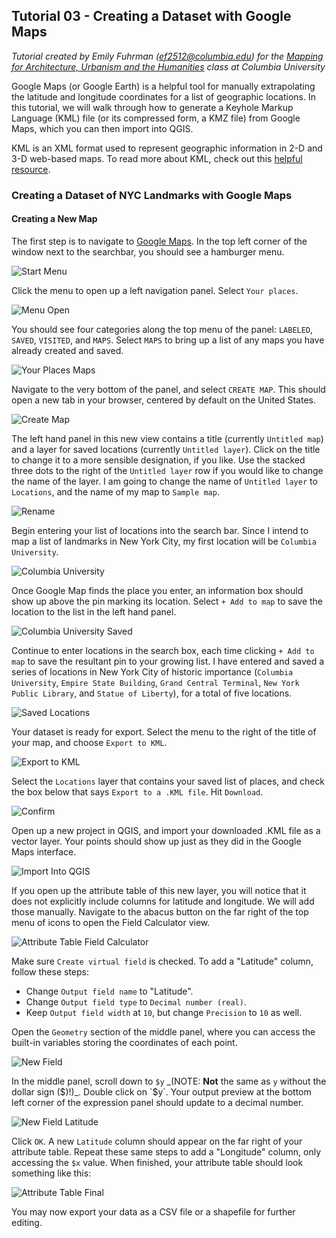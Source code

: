 ## Tutorial 03 - Creating a Dataset with Google Maps
*Tutorial created by Emily Fuhrman (ef2512@columbia.edu) for the [Mapping for Architecture, Urbanism and the Humanities](https://github.com/juanfrans-courses/mapping_arch_hum) class at Columbia University*

Google Maps (or Google Earth) is a helpful tool for manually extrapolating the latitude and longitude coordinates for a list of geographic locations. In this tutorial, we will walk through how to generate a Keyhole Markup Language (KML) file (or its compressed form, a KMZ file) from Google Maps, which you can then import into QGIS. 

KML is an XML format used to represent geographic information in 2-D and 3-D web-based maps. To read more about KML, check out this [helpful resource](https://developers.google.com/kml/).

### Creating a Dataset of NYC Landmarks with Google Maps
#### Creating a New Map
The first step is to navigate to [Google Maps](https://www.google.com/maps). In the top left corner of the window next to the searchbar, you should see a hamburger menu.

![Start Menu](https://github.com/juanfrans-courses/mapping_arch_hum/blob/master/Fall_2016/Tutorials/Images/03_B_Creating_Dataset_with_Google_Maps/01_Start_Menu.png)

Click the menu to open up a left navigation panel. Select `Your places`.

![Menu Open](https://github.com/juanfrans-courses/mapping_arch_hum/blob/master/Fall_2016/Tutorials/Images/03_B_Creating_Dataset_with_Google_Maps/02_Menu_Open.png)

You should see four categories along the top menu of the panel: `LABELED`, `SAVED`, `VISITED`, and `MAPS`. Select `MAPS` to bring up a list of any maps you have already created and saved. 

![Your Places Maps](https://github.com/juanfrans-courses/mapping_arch_hum/blob/master/Fall_2016/Tutorials/Images/03_B_Creating_Dataset_with_Google_Maps/03_Your_Places_Maps.png)

Navigate to the very bottom of the panel, and select `CREATE MAP`. This should open a new tab in your browser, centered by default on the United States. 

![Create Map](https://github.com/juanfrans-courses/mapping_arch_hum/blob/master/Fall_2016/Tutorials/Images/03_B_Creating_Dataset_with_Google_Maps/04_Create_Map.png)

The left hand panel in this new view contains a title (currently `Untitled map`) and a layer for saved locations (currently `Untitled layer`). Click on the title to change it to a more sensible designation, if you like. Use the stacked three dots to the right of the `Untitled layer` row if you would like to change the name of the layer. I am going to change the name of `Untitled layer` to `Locations`, and the name of my map to `Sample map`. 

![Rename](https://github.com/juanfrans-courses/mapping_arch_hum/blob/master/Fall_2016/Tutorials/Images/03_B_Creating_Dataset_with_Google_Maps/05_Rename.png)

Begin entering your list of locations into the search bar. Since I intend to map a list of landmarks in New York City, my first location will be `Columbia University`.

![Columbia University](https://github.com/juanfrans-courses/mapping_arch_hum/blob/master/Fall_2016/Tutorials/Images/03_B_Creating_Dataset_with_Google_Maps/06_Columbia.png)

Once Google Map finds the place you enter, an information box should show up above the pin marking its location. Select `+ Add to map` to save the location to the list in the left hand panel. 

![Columbia University Saved](https://github.com/juanfrans-courses/mapping_arch_hum/blob/master/Fall_2016/Tutorials/Images/03_B_Creating_Dataset_with_Google_Maps/07_Columbia_Saved.png)

Continue to enter locations in the search box, each time clicking `+ Add to map` to save the resultant pin to your growing list. I have entered and saved a series of locations in New York City of historic importance (`Columbia University`, `Empire State Building`, `Grand Central Terminal`, `New York Public Library`, and `Statue of Liberty`), for a total of five locations.

![Saved Locations](https://github.com/juanfrans-courses/mapping_arch_hum/blob/master/Fall_2016/Tutorials/Images/03_B_Creating_Dataset_with_Google_Maps/08_Saved_Locations.png)

Your dataset is ready for export. Select the menu to the right of the title of your map, and choose `Export to KML`.

![Export to KML](https://github.com/juanfrans-courses/mapping_arch_hum/blob/master/Fall_2016/Tutorials/Images/03_B_Creating_Dataset_with_Google_Maps/09_Export_to_KML.png)

Select the `Locations` layer that contains your saved list of places, and check the box below that says `Export to a .KML file`. Hit `Download`.

![Confirm](https://github.com/juanfrans-courses/mapping_arch_hum/blob/master/Fall_2016/Tutorials/Images/03_B_Creating_Dataset_with_Google_Maps/10_Confirm.png)

Open up a new project in QGIS, and import your downloaded .KML file as a vector layer. Your points should show up just as they did in the Google Maps interface. 

![Import Into QGIS](https://github.com/juanfrans-courses/mapping_arch_hum/blob/master/Fall_2016/Tutorials/Images/03_B_Creating_Dataset_with_Google_Maps/11_Import_Into_QGIS.png)

If you open up the attribute table of this new layer, you will notice that it does not explicitly include columns for latitude and longitude. We will add those manually. Navigate to the abacus button on the far right of the top menu of icons to open the Field Calculator view. 

![Attribute Table Field Calculator](https://github.com/juanfrans-courses/mapping_arch_hum/blob/master/Fall_2016/Tutorials/Images/03_B_Creating_Dataset_with_Google_Maps/12_Attribute_Table_Open_Field_Calculator.png)

Make sure `Create virtual field` is checked. To add a "Latitude" column, follow these steps:

* Change `Output field name` to "Latitude".
* Change `Output field type` to `Decimal number (real)`.
* Keep `Output field width` at `10`, but change `Precision` to `10` as well.

Open the `Geometry` section of the middle panel, where you can access the built-in variables storing the coordinates of each point.

![New Field](https://github.com/juanfrans-courses/mapping_arch_hum/blob/master/Fall_2016/Tutorials/Images/03_B_Creating_Dataset_with_Google_Maps/13_New_Field.png)

In the middle panel, scroll down to `$y` _(NOTE: **Not** the same as `y` without the dollar sign ($)!)_. Double click on `$y`. Your output preview at the bottom left corner of the expression panel should update to a decimal number. 

![New Field Latitude](https://github.com/juanfrans-courses/mapping_arch_hum/blob/master/Fall_2016/Tutorials/Images/03_B_Creating_Dataset_with_Google_Maps/14_New_Field_Latitude.png)

Click `OK`. A new `Latitude` column should appear on the far right of your attribute table. Repeat these same steps to add a "Longitude" column, only accessing the `$x` value. When finished, your attribute table should look something like this:

![Attribute Table Final](https://github.com/juanfrans-courses/mapping_arch_hum/blob/master/Fall_2016/Tutorials/Images/03_B_Creating_Dataset_with_Google_Maps/15_Attribute_Table_Final.png)

You may now export your data as a CSV file or a shapefile for further editing.